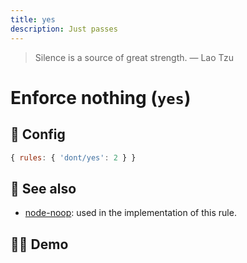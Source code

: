 ```yaml
---
title: yes
description: Just passes
---
```


<script setup lang="ts">
import CodeEditor from '../../.vitepress/theme/components/code-editor.vue';
import {ruleName, presetConfigs, initialText, fakeLint} from '../../src/sample-code/yes.js';
</script>

> Silence is a source of great strength. — Lao Tzu

# Enforce nothing (`yes`)

<!-- end auto-generated rule header -->

## 🔧 Config

```js
{ rules: { 'dont/yes': 2 } }
```

## 🔗 See also

- [node-noop](https://github.com/euank/node-noop): used in the implementation of this rule.

## 🧑‍💻 Demo

<CodeEditor :rule="ruleName" :text="initialText" :presetConfigs="presetConfigs" />
